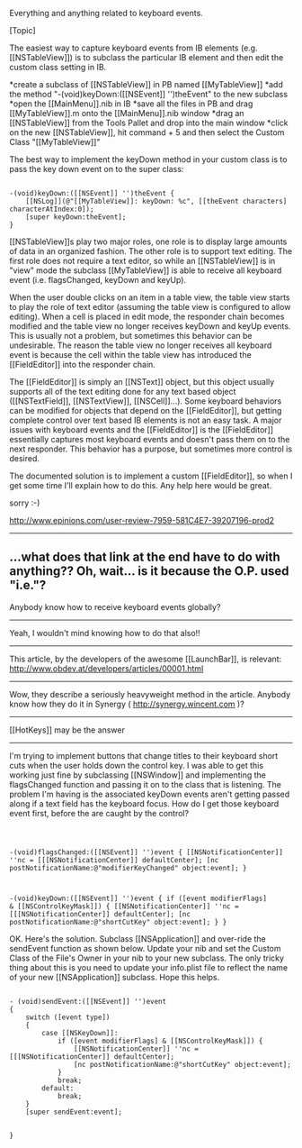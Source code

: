 

Everything and anything related to keyboard events.

[Topic]

The easiest way to capture keyboard events from IB elements (e.g. [[NSTableView]]) is to subclass the particular IB element and then edit the custom class setting in IB.


*create a subclass of [[NSTableView]] in PB named [[MyTableView]]
*add the method "-(void)keyDown:([[NSEvent]] '')theEvent" to the new subclass
*open the [[MainMenu]].nib in IB
*save all the files in PB and drag [[MyTableView]].m onto the [[MainMenu]].nib window
*drag an [[NSTableView]] from the Tools Pallet and drop into the main window
*click on the new [[NSTableView]], hit command + 5 and then select the Custom Class "[[MyTableView]]"


The best way to implement the keyDown method in your custom class is to pass the key down event on to the super class:

<code>
-(void)keyDown:([[NSEvent]] '')theEvent {
    [[NSLog]](@"[[MyTableView]]: keyDown: %c", [[theEvent characters] characterAtIndex:0]);
    [super keyDown:theEvent];
}
</code>

[[NSTableView]]<nowiki/>s play two major roles, one role is to display large amounts of data in an organized fashion. The other role is to support text editing. The first role does not require a text editor, so while an [[NSTableView]] is in "view" mode the subclass [[MyTableView]] is able to receive all keyboard event (i.e. flagsChanged, keyDown and keyUp). 

When the user double clicks on an item in a table view, the table view starts to play the role of text editor (assuming the table view is configured to allow editing). When a cell is placed in edit mode, the responder chain becomes modified and the table view no longer receives keyDown and keyUp events. This is usually not a problem, but sometimes this behavior can be undesirable. The reason the table view no longer receives all keyboard event is because the cell within the table view has introduced the [[FieldEditor]] into the responder chain. 

The [[FieldEditor]] is simply an [[NSText]] object, but this object usually supports all of the text editing done for any text based object ([[NSTextField]], [[NSTextView]], [[NSCell]]...). Some keyboard behaviors can be modified for objects that depend on the [[FieldEditor]], but getting complete control over text based IB elements is not an easy task. A major issues with keyboard events and the [[FieldEditor]] is the [[FieldEditor]] essentially captures most keyboard events and doesn't pass them on to the next responder. This behavior has a purpose, but sometimes more control is desired. 

The documented solution is to implement a custom [[FieldEditor]], so when I get some time I'll explain how to do this. Any help here would be great. 

sorry :-) 

http://www.epinions.com/user-review-7959-581C4E7-39207196-prod2

---- 
...what does that link at the end have to do with anything?? Oh, wait... is it because the O.P. used "i.e."?
----

Anybody know how to receive keyboard events globally?

----

Yeah, I wouldn't mind knowing how to do that also!!

----

This article, by the developers of the awesome [[LaunchBar]], is relevant:
http://www.obdev.at/developers/articles/00001.html

----

Wow, they describe a seriously heavyweight method in the article. Anybody know how they do it in Synergy ( http://synergy.wincent.com )?

----

[[HotKeys]] may be the answer

----

I'm trying to implement buttons that change titles to their keyboard short cuts when the user holds down the control key.  I was able to get this working just fine by subclassing [[NSWindow]] and implementing the flagsChanged function and passing it on to the class that is listening.  The problem I'm having is the associated keyDown events aren't getting passed along if a text field has the keyboard focus.  How do I get those keyboard event first, before the are caught by the control?

<code>

-(void)flagsChanged:([[NSEvent]] '')event
{
	[[NSNotificationCenter]] ''nc = [[[NSNotificationCenter]] defaultCenter];
	[nc postNotificationName:@"modifierKeyChanged" object:event];
}

-(void)keyDown:([[NSEvent]] '')event
{
    if ([event modifierFlags] & [[NSControlKeyMask]]) {
		[[NSNotificationCenter]] ''nc = [[[NSNotificationCenter]] defaultCenter];
		[nc postNotificationName:@"shortCutKey" object:event];
    }
}
</code>

OK.  Here's the solution.  Subclass [[NSApplication]] and over-ride the sendEvent function as shown below.  Update your nib and set the Custom Class of the File's Owner in your nib to your new subclass.  The only tricky thing about this is you need to update your info.plist file to reflect the name of your new [[NSApplication]] subclass.  Hope this helps.

<code>
- (void)sendEvent:([[NSEvent]] '')event
{
	switch ([event type]) 
	{
		case [[NSKeyDown]]:
		    if ([event modifierFlags] & [[NSControlKeyMask]]) {
				[[NSNotificationCenter]] ''nc = [[[NSNotificationCenter]] defaultCenter];
				[nc postNotificationName:@"shortCutKey" object:event];
		    }
			break;
		default:
			break;
	}
	[super sendEvent:event];
	
}
</code>